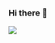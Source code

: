 ### Hi there 👋

<!--
**nknize/nknize** is a ✨ _special_ ✨ repository because its `README.md` (this file) appears on your GitHub profile.

Here are some ideas to get you started:

- 🔭 I’m currently working on ...
- 🌱 I’m currently learning ...
- 👯 I’m looking to collaborate on ...
- 🤔 I’m looking for help with ...
- 💬 Ask me about ...
- 📫 How to reach me: ...
- 😄 Pronouns: ...
- ⚡ Fun fact: ...
-->

<a href="http://knize.co/">
  <img align="left" src="https://github-readme-stats.vercel.app/api?username=nknize&show_icons=true" />
</a>

